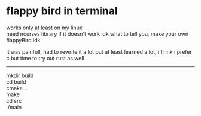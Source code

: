 # flappy bird in terminal

works only at least on my linux <br />
need ncurses library if it doesn't work idk what to tell you, make your own flappyBird idk<br />

it was painfull, had to rewrite it a lot but at least learned a lot, i think i prefer c but time to try out rust as well 
___
mkdir build <br />
cd build <br />
cmake ..<br />
make <br />
cd src<br />
./main<br />

